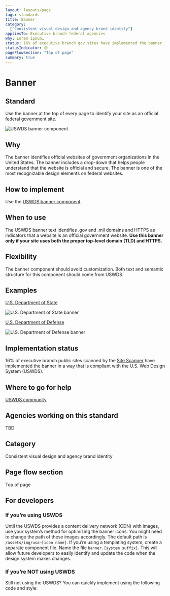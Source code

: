 ```yaml
---
layout: layouts/page
tags: standards
title: Banner
category:
  ["Consistent visual design and agency brand identity"]
appliesTo: Executive branch federal agencies
why: Lorem ipsum…
status: 16% of executive branch gov sites have implemented the banner
statusIndicator: 🟡
pageFlowSection: "Top of page"
summary: true
---
```


# Banner

## Standard
Use the banner at the top of every page to identify your site as an official federal government site.

![USWDS banner component](../../../_img/banner.png)

## Why
The banner identifies official websites of government organizations in the United States. The banner includes a drop-down that helps people understand that the website is official and secure. The banner is one of the most recognizable design elements on federal websites. 

## How to implement
Use the [USWDS banner component](https://designsystem.digital.gov/components/banner/).

## When to use
The USWDS banner text identifies .gov and .mil domains and HTTPS as indicators that a website is an official government website. **Use this banner only if your site uses both the proper top-level domain (TLD) and HTTPS.**

## Flexibility
The banner component should avoid customization. Both text and semantic structure for this component should come from USWDS.

## Examples
[U.S. Department of State](https://www.state.gov/)

![U.S. Department of State banner](../../../_img/state.png)

[U.S. Department of Defense](https://www.defense.gov/)

![U.S. Department of Defense banner](../../../_img/defense.png)

## Implementation status
16% of executive branch public sites scanned by the [Site Scanner](https://digital.gov/guides/site-scanning/) have implemented the banner in a way that is compliant with the U.S. Web Design System (USWDS).

## Where to go for help
[USWDS community](https://designsystem.digital.gov/about/community/)

## Agencies working on this standard
TBD

## Category
Consistent visual design and agency brand identity

## Page flow section
Top of page

## For developers
### If you’re using USWDS
Until the USWDS provides a content delivery network (CDN) with images, use your system’s method for optimizing the banner icons. You might need to change the path of these images accordingly. The default path is `/assets/img/usa–[icon name]`.
If you’re using a templating system, create a separate component file. Name the file `banner.[system suffix]`. This will allow future developers to easily identify and update the code when the design system makes changes.

### If you’re NOT using USWDS
Still not using the USWDS? You can quickly implement using the following code and style:
